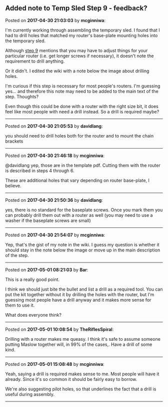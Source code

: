 ## Added note to Temp Sled Step 9 - feedback?
Posted on **2017-04-30 21:03:03** by **mcginniwa**:

I'm currently working through assembling the temporary sled. I found that I had to drill holes that matched my router's base-plate mounting holes into the temporary sled.

Although [step 9](https://github.com/MaslowCNC/Mechanics/wiki/Creating-The-Temporary-Sled#step-9-attach-your-router) mentions that you may have to adjust things for your particular router (i.e. get longer screws if necessary), it doesn't note  the requirement to drill anything.

Or it didn't. I edited the wiki with a note below the image about drilling holes.

I'm curious if this step is necessary for most people's routers. I'm guessing yes... and therefore this note may need to be added to the main text of the step. Thoughts?

Even though this could be done with a router with the right size bit, it does feel like most people with need a drill instead. So a drill is required maybe?

---

Posted on **2017-04-30 21:05:53** by **davidlang**:

you should need to drill holes both for the router and to mount the chain brackets

---

Posted on **2017-04-30 21:46:18** by **mcginniwa**:

@davidlang yep, those are in the template pdf. Cutting them with the router is described in steps 4 through 6.

These are additional holes that vary depending on router base-plate, I believe.

---

Posted on **2017-04-30 21:50:36** by **davidlang**:

yes, there is no standard for the baseplate screws. Once you mark them you can probably drill them out with a router as well (you may need to use a washer if the baseplate screws are small)

---

Posted on **2017-04-30 21:54:07** by **mcginniwa**:

Yep, that's the gist of my note in the wiki. I guess my question is whether it should stay in the note below the image or move up in the main description of the step.

---

Posted on **2017-05-01 08:21:03** by **Bar**:

This is a really good point.

I think we should just bite the bullet and list a drill as a required tool. You can put the kit together without it by drilling the holes with the router, but I'm guessing most people have a drill anyway and it makes more sense for them to use it.

What does everyone think?

---

Posted on **2017-05-01 10:08:54** by **TheRiflesSpiral**:

Drilling with a router makes me queasy. I think it's safe to assume someone putting Maslow together will, in 99% of the cases,. Have a drill of some kind.

---

Posted on **2017-05-01 15:08:48** by **mcginniwa**:

Yeah, saying a drill is required makes sense to me. Most people will have it already. Since it's so common it should be fairly easy to borrow.

We're also suggesting pilot holes, so that underlines the fact that a drill is useful during assembly.

---

